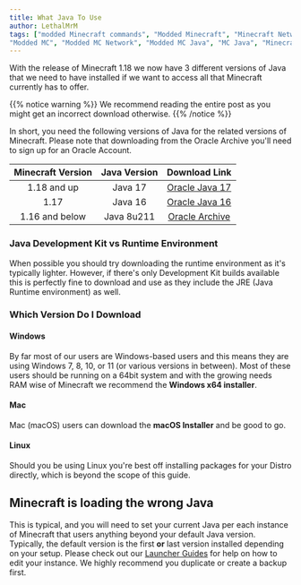```yaml
---
title: What Java To Use
author: LethalMrM
tags: ["modded Minecraft commands", "Modded Minecraft", "Minecraft Network", "ShadowNode", "ShadowNode Modded", 
"Modded MC", "Modded MC Network", "Modded MC Java", "MC Java", "Minecraft Java", "Modded Java", "Java versions"]
---
```

With the release of Minecraft 1.18 we now have 3 different versions of Java that we need to have installed if we want to access all that Minecraft currently has to offer.

{{% notice warning %}}
We recommend reading the entire post as you might get an incorrect download otherwise.
{{% /notice %}}

In short, you need the following versions of Java for the related versions of Minecraft. Please note that downloading from the Oracle Archive you'll need to sign up for an Oracle Account.

| Minecraft Version | Java Version | Download Link                                                                                                |
| :---:             | :----:       | :----------------------------------------------------------------------------------------------------------: |
| 1.18 and up       | Java 17      | [Oracle Java 17](https://www.oracle.com/java/technologies/javase/jdk17-archive-downloads.html)               |
| 1.17              | Java 16      | [Oracle Java 16](https://www.oracle.com/java/technologies/javase/jdk16-archive-downloads.html)               |
| 1.16 and below    | Java 8u211   | [Oracle Archive](https://www.oracle.com/java/technologies/javase/javase8u211-later-archive-downloads.html)   |

### Java Development Kit vs Runtime Environment
When possible you should try downloading the runtime environment as it's typically lighter.
However, if there's only Development Kit builds available this is perfectly fine to download and use as they include the JRE (Java Runtime environment) as well.

### Which Version Do I Download

#### Windows
By far most of our users are Windows-based users and this means they are using Windows 7, 8, 10, or 11 (or various versions in between). Most of these users should be running on a 64bit system and with the growing needs RAM wise of Minecraft we recommend the **Windows x64 installer**.


#### Mac
Mac (macOS) users can download the **macOS Installer** and be good to go.

#### Linux
Should you be using Linux you're best off installing packages for your Distro directly, which is beyond the scope of this guide.

## Minecraft is loading  the wrong Java
This is typical, and you will need to set your current Java per each instance of Minecraft that users anything beyond your default Java version. Typically, the default version is the first **or** last version installed depending on your setup.
Please check out our [Launcher Guides](/home/launchers/) for help on how to edit your instance. We highly recommend you duplicate or create a backup first.


